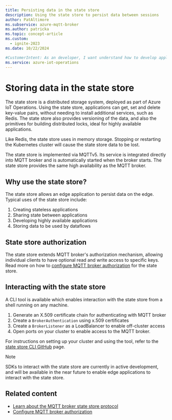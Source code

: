 ```yaml
---
title: Persisting data in the state store
description: Using the state store to persist data between sessions
author: PatAltimore
ms.subservice: azure-mqtt-broker
ms.author: patricka
ms.topic: concept-article
ms.custom:
  - ignite-2023
ms.date: 10/22/2024

#CustomerIntent: As an developer, I want understand how to develop application that persist data between sessions using the state store.
ms.service: azure-iot-operations
---
```


# Storing data in the state store

The state store is a distributed storage system, deployed as part of Azure IoT Operations. Using the state store, applications can get, set and delete key-value pairs, without needing to install additional services, such as Redis. The state store also provides versioning of the data, and also the primitives for building distributed locks, ideal for highly available applications.

Like Redis, the state store uses in memory storage. Stopping or restarting the Kubernetes cluster will cause the state store data to be lost.

The state store is implemented via MQTTv5. Its service is integrated directly into MQTT broker and is automatically started when the broker starts. The state store provides the same high availability as the MQTT broker.

## Why use the state store?

The state store allows an edge application to persist data on the edge. Typical uses of the state store include:

1. Creating stateless applications
1. Sharing state between applications
1. Developing highly available applications
1. Storing data to be used by dataflows

## State store authorization

The state store extends MQTT broker's authorization mechanism, allowing individual clients to have optional read and write access to specific keys. Read more on how to [configure MQTT broker authorization](manage-mqtt-broker/howto-configure-authorization.md) for the state store.

## Interacting with the state store

A CLI tool is available which enables interaction with the state store from a shell running on any machine. 

1. Generate an X.509 certificate chain for authenticating with MQTT broker
1. Create a `BrokerAuthentication` using x.509 certificates
1. Create a `BrokerListener` as a LoadBalancer to enable off-cluster access
1. Open ports on your cluster to enable access to the MQTT broker.

For instructions on setting up your cluster and using the tool, refer to the [state store CLI GitHub](https://github.com/Azure-Samples/explore-iot-operations/tree/main/tools/state-store-cli) page.

> [!NOTE]
> SDKs to interact with the state store are currently in active development, and will be available in the near future to enable edge applications to interact with the state store.

## Related content

* [Learn about the MQTT broker state store protocol](concept-about-state-store-protocol.md)
* [Configure MQTT broker authorization](manage-mqtt-broker/howto-configure-authorization.md)
